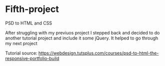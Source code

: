 # Fifth-project
PSD to HTML and CSS

After struggling with my previuos project I stepped back and decided to do another tutorial project and include it some jQuery. It helped to go through my next project

Tutorial source: https://webdesign.tutsplus.com/courses/psd-to-html-the-responsive-portfolio-build
